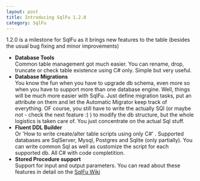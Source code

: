```yaml
---
layout: post
title: Introducing SqlFu 1.2.0
category: SqlFu
---
```


1.2.0 is a milestone for SqlFu as it brings new features to the table (besides the usual bug fixing and minor improvements)

  
  * **Database Tools**  
    Common table management got much easier. You can rename, drop, truncate or check table existence using C# only. Simple but very useful.  
  * **Database Migrations**  
    You know the fun when you have to upgrade db schema, even more so when you have to support more than one database engine. Well, things will be much more easier with SqlFu. Just define migration tasks, put an attribute on them and let the Automatic Migrator keep track of everything. OF course, you still have to write the actually SQl (or maybe not - check the next feature :) ) to modify the db structure, but the whole logistics is taken care of. You just concentrate on the actual Sql stuff. 
  * **Fluent DDL Builder**  
    Or 'How to write create/alter table scripts using only C#' . Supported databases are SqlServer, Mysql, Postgres and Sqlite (only partially). You can write common Sql as well as customize the script for each supported db. All C# with code completition. 
  * **Stored Procedure support**  
    Support for input and output parameters.   You can read about these features in detail on the [SqlFu Wiki](https://github.com/sapiens/SqlFu/wiki)



